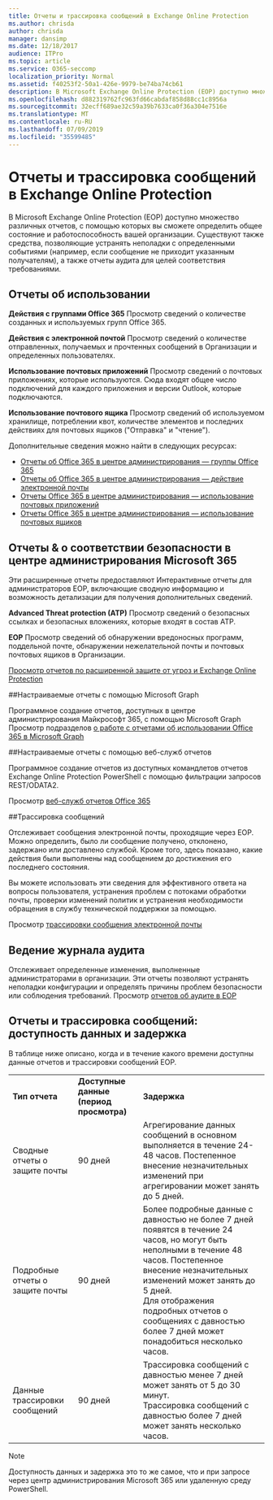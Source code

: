 ```yaml
---
title: Отчеты и трассировка сообщений в Exchange Online Protection
ms.author: chrisda
author: chrisda
manager: dansimp
ms.date: 12/18/2017
audience: ITPro
ms.topic: article
ms.service: O365-seccomp
localization_priority: Normal
ms.assetid: f40253f2-50a1-426e-9979-be74ba74cb61
description: В Microsoft Exchange Online Protection (EOP) доступно множество различных отчетов, с помощью которых вы сможете определить общее состояние и работоспособность вашей организации. Существуют также средства, позволяющие устранять неполадки с определенными событиями (например, если сообщение не приходит указанным получателям), а также отчеты аудита для целей соответствия требованиями. В следующей таблице описаны отчеты и средства устранения неполадок, доступные администраторам EOP.
ms.openlocfilehash: d882319762fc963fd66cabdaf858d88cc1c8956a
ms.sourcegitcommit: 32ecff689ae32c59a39b7633ca0f36a304e7516e
ms.translationtype: MT
ms.contentlocale: ru-RU
ms.lasthandoff: 07/09/2019
ms.locfileid: "35599485"
---
```

# <a name="reporting-and-message-trace-in-exchange-online-protection"></a>Отчеты и трассировка сообщений в Exchange Online Protection

В Microsoft Exchange Online Protection (EOP) доступно множество различных отчетов, с помощью которых вы сможете определить общее состояние и работоспособность вашей организации. Существуют также средства, позволяющие устранять неполадки с определенными событиями (например, если сообщение не приходит указанным получателям), а также отчеты аудита для целей соответствия требованиями. 

## <a name="usage-reports"></a>Отчеты об использовании

**Действия с группами Office 365** Просмотр сведений о количестве созданных и используемых групп Office 365.  

**Действия с электронной почтой** Просмотр сведений о количестве отправленных, получаемых и прочтенных сообщений в Организации и определенных пользователях.  

**Использование почтовых приложений** Просмотр сведений о почтовых приложениях, которые используются. Сюда входят общее число подключений для каждого приложения и версии Outlook, которые подключаются.  

**Использование почтового ящика** Просмотр сведений об используемом хранилище, потреблении квот, количестве элементов и последних действиях для почтовых ящиков ("Отправка" и "чтение").

Дополнительные сведения можно найти в следующих ресурсах:

- [Отчеты об Office 365 в центре администрирования — группы Office 365](https://go.microsoft.com/fwlink/p/?linkid=861610) 
- [Отчеты об Office 365 в центре администрирования — действие электронной почты](https://go.microsoft.com/fwlink/p/?linkid=859706) 
- [Отчеты Office 365 в центре администрирования — использование почтовых приложений](https://go.microsoft.com/fwlink/p/?linkid=859707)
- [Отчеты Office 365 в центре администрирования — использование почтовых ящиков](https://go.microsoft.com/fwlink/p/?linkid=859708)

## <a name="security-amp-compliance-reports-in-the-microsoft-365-admin-center"></a>Отчеты &amp; о соответствии безопасности в центре администрирования Microsoft 365

Эти расширенные отчеты предоставляют Интерактивные отчеты для администраторов EOP, включающие сводную информацию и возможность детализации для получения дополнительных сведений.  

**Advanced Threat protection (ATP)** Просмотр сведений о безопасных ссылках и безопасных вложениях, которые входят в состав ATP.  

**EOP** Просмотр сведений об обнаружении вредоносных программ, поддельной почте, обнаружении нежелательной почты и почтовых почтовых ящиков в Организации.  

[Просмотр отчетов по расширенной защите от угроз и Exchange Online Protection](https://go.microsoft.com/fwlink/p/?linkid=852409) 

##<a name="custom-reports-using-microsoft-graph"></a>Настраиваемые отчеты с помощью Microsoft Graph

Программное создание отчетов, доступных в центре администрирования Майкрософт 365, с помощью Microsoft Graph Просмотр подразделов [о работе с отчетами об использовании Office 365 в Microsoft Graph](https://go.microsoft.com/fwlink/p/?linkid=865135) 

##<a name="custom-reports-using-reporting-web-services"></a>Настраиваемые отчеты с помощью веб-служб отчетов

Программное создание отчетов из доступных командлетов отчетов Exchange Online Protection PowerShell с помощью фильтрации запросов REST/ODATA2.

Просмотр [веб-служб отчетов Office 365](https://go.microsoft.com/fwlink/p/?LinkId=279926) 

##<a name="message-trace"></a>Трассировка сообщений

Отслеживает сообщения электронной почты, проходящие через EOP. Можно определить, было ли сообщение получено, отклонено, задержано или доставлено службой. Кроме того, здесь показано, какие действия были выполнены над сообщением до достижения его последнего состояния.  

Вы можете использовать эти сведения для эффективного ответа на вопросы пользователя, устранения проблем с потоками обработки почты, проверки изменений политик и устранения необходимости обращения в службу технической поддержки за помощью.  

Просмотр [трассировки сообщения электронной почты](http://technet.microsoft.com/library/0c83cde6-5b09-4106-8587-c200cdc59094.aspx) 

## <a name="audit-logging"></a>Ведение журнала аудита

Отслеживает определенные изменения, выполненные администраторами в организации. Эти отчеты позволяют устранять неполадки конфигурации и определять причины проблем безопасности или соблюдения требований.  Просмотр [отчетов об аудите в EOP](auditing-reports-in-eop.md) 


## <a name="reporting-and-message-trace-data-availability-and-latency"></a>Отчеты и трассировка сообщений: доступность данных и задержка

В таблице ниже описано, когда и в течение какого времени доступны данные отчетов и трассировки сообщений EOP.
  
||||
|:-----|:-----|:-----|
|**Тип отчета** <br/> |**Доступные данные (период просмотра)** <br/> |**Задержка** <br/> |
|Сводные отчеты о защите почты  <br/> |90 дней  <br/> |Агрегирование данных сообщений в основном выполняется в течение 24-48 часов. Постепенное внесение незначительных изменений при агрегировании может занять до 5 дней.  <br/> |
|Подробные отчеты о защите почты  <br/> |90 дней  <br/> |Более подробные данные с давностью не более 7 дней появятся в течение 24 часов, но могут быть неполными в течение 48 часов. Постепенное внесение незначительных изменений может занять до 5 дней.  <br/> Для отображения подробных отчетов о сообщениях с давностью более 7 дней может понадобиться несколько часов.  <br/> |
|Данные трассировки сообщений  <br/> |90 дней  <br/> |Трассировка сообщений с давностью менее 7 дней может занять от 5 до 30 минут.  <br/> Трассировка сообщений с давностью более 7 дней может занять несколько часов.  <br/> |
   
> [!NOTE]
> Доступность данных и задержка это то же самое, что и при запросе через центр администрирования Microsoft 365 или удаленную среду PowerShell. 
  

